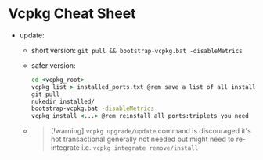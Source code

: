 # Vcpkg Cheat Sheet

- update:
  - short version: `git pull && bootstrap-vcpkg.bat -disableMetrics`
  - safer version:
    ```bat
    cd <vcpkg_root>
    vcpkg list > installed_ports.txt @rem save a list of all installed ports somewhere 
    git pull
    nukedir installed/
    bootstrap-vcpkg.bat -disableMetrics
    vcpkg install <...> @rem reinstall all ports:triplets you need
    ```
  
  - 
     > 
     > \[!warning\] `vcpkg upgrade/update` command is discouraged
     > it's not transactional
     > generally not needed but might need to re-integrate i.e. `vcpkg integrate remove/install`
